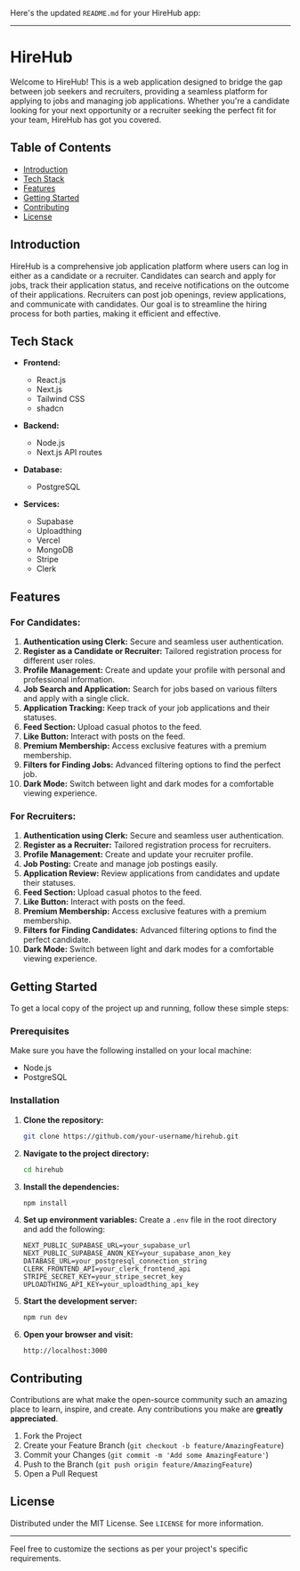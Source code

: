 Here's the updated `README.md` for your HireHub app:

---

# HireHub

Welcome to HireHub! This is a web application designed to bridge the gap between job seekers and recruiters, providing a seamless platform for applying to jobs and managing job applications. Whether you're a candidate looking for your next opportunity or a recruiter seeking the perfect fit for your team, HireHub has got you covered.

## Table of Contents

- [Introduction](#introduction)
- [Tech Stack](#tech-stack)
- [Features](#features)
- [Getting Started](#getting-started)
- [Contributing](#contributing)
- [License](#license)

## Introduction

HireHub is a comprehensive job application platform where users can log in either as a candidate or a recruiter. Candidates can search and apply for jobs, track their application status, and receive notifications on the outcome of their applications. Recruiters can post job openings, review applications, and communicate with candidates. Our goal is to streamline the hiring process for both parties, making it efficient and effective.

## Tech Stack

- **Frontend:**
  - React.js
  - Next.js
  - Tailwind CSS
  - shadcn

- **Backend:**
  - Node.js
  - Next.js API routes

- **Database:**
  - PostgreSQL

- **Services:**
  - Supabase
  - Uploadthing
  - Vercel
  - MongoDB
  - Stripe
  - Clerk

## Features

### For Candidates:
1. **Authentication using Clerk:** Secure and seamless user authentication.
2. **Register as a Candidate or Recruiter:** Tailored registration process for different user roles.
3. **Profile Management:** Create and update your profile with personal and professional information.
4. **Job Search and Application:** Search for jobs based on various filters and apply with a single click.
5. **Application Tracking:** Keep track of your job applications and their statuses.
6. **Feed Section:** Upload casual photos to the feed.
7. **Like Button:** Interact with posts on the feed.
8. **Premium Membership:** Access exclusive features with a premium membership.
9. **Filters for Finding Jobs:** Advanced filtering options to find the perfect job.
10. **Dark Mode:** Switch between light and dark modes for a comfortable viewing experience.

### For Recruiters:
1. **Authentication using Clerk:** Secure and seamless user authentication.
2. **Register as a Recruiter:** Tailored registration process for recruiters.
3. **Profile Management:** Create and update your recruiter profile.
4. **Job Posting:** Create and manage job postings easily.
5. **Application Review:** Review applications from candidates and update their statuses.
6. **Feed Section:** Upload casual photos to the feed.
7. **Like Button:** Interact with posts on the feed.
8. **Premium Membership:** Access exclusive features with a premium membership.
9. **Filters for Finding Candidates:** Advanced filtering options to find the perfect candidate.
10. **Dark Mode:** Switch between light and dark modes for a comfortable viewing experience.

## Getting Started

To get a local copy of the project up and running, follow these simple steps:

### Prerequisites

Make sure you have the following installed on your local machine:

- Node.js
- PostgreSQL

### Installation

1. **Clone the repository:**
   ```bash
   git clone https://github.com/your-username/hirehub.git
   ```

2. **Navigate to the project directory:**
   ```bash
   cd hirehub
   ```

3. **Install the dependencies:**
   ```bash
   npm install
   ```

4. **Set up environment variables:**
   Create a `.env` file in the root directory and add the following:
   ```env
   NEXT_PUBLIC_SUPABASE_URL=your_supabase_url
   NEXT_PUBLIC_SUPABASE_ANON_KEY=your_supabase_anon_key
   DATABASE_URL=your_postgresql_connection_string
   CLERK_FRONTEND_API=your_clerk_frontend_api
   STRIPE_SECRET_KEY=your_stripe_secret_key
   UPLOADTHING_API_KEY=your_uploadthing_api_key
   ```

5. **Start the development server:**
   ```bash
   npm run dev
   ```

6. **Open your browser and visit:**
   ```
   http://localhost:3000
   ```

## Contributing

Contributions are what make the open-source community such an amazing place to learn, inspire, and create. Any contributions you make are **greatly appreciated**.

1. Fork the Project
2. Create your Feature Branch (`git checkout -b feature/AmazingFeature`)
3. Commit your Changes (`git commit -m 'Add some AmazingFeature'`)
4. Push to the Branch (`git push origin feature/AmazingFeature`)
5. Open a Pull Request

## License

Distributed under the MIT License. See `LICENSE` for more information.

---

Feel free to customize the sections as per your project's specific requirements.
